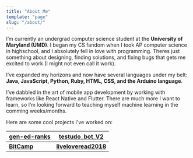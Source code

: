 ```yaml
---
title: "About Me"
template: "page"
slug: "/about/"
---
```


I’m currently an undergrad computer science student at the **University of Maryland (UMD)**. I began my CS fandom when I took AP computer science in highschool, and I absolutely fell in love with programming. Theres just something about designing, finding solutions, and fixing bugs that gets me excited to work (I might not even call it work). 

I’ve expanded my horizons and now have several languages under my belt: **Java, JavaScript, Python, Ruby, HTML, CSS, and the Arduino language**. 

I’ve dabbled in the art of mobile app development by working with frameworks like React Native and Flutter. There are much more I want to learn, so I’m looking forward to teaching myself machine learning in the comming weeks/months.

Here are some cool projects I've worked on:


|[gen-ed-ranks](https://github.com/peterchun2000/gen-ed-ranks)| [testudo_bot_V2](https://github.com/peterchun2000/testudo_bot_V2) |
|--|--|
| [**BitCamp**](https://github.com/peterchun2000/BitCamp) |  [**liveloveread2018**](https://github.com/peterchun2000/liveloveread2018)

